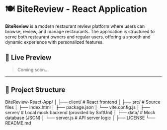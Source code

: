 # 🍽️ BiteReview - React Application

**BiteReview** is a modern restaurant review platform where users can browse, review, and manage restaurants. The application is structured to serve both restaurant owners and regular users, offering a smooth and dynamic experience with personalized features.

## 🚀 Live Preview
> Coming soon...

---

## 📂 Project Structure

BiteReview-React-App/ │ ├── client/ # React frontend │ ├── src/ # Source files │ ├── index.html │ ├── package.json │ └── vite.config.js │ ├── server/ # Local mock backend (provided by SoftUni) │ ├── data/ # Mock database (JSON) │ └── server.js # API server logic │ ├── LICENSE └── README.md
